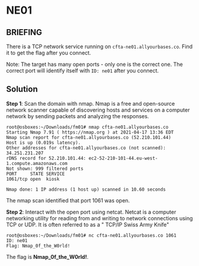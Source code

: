 # NE01
## BRIEFING
There is a TCP network service running on `cfta-ne01.allyourbases.co`. Find it to get the flag after you connect.

Note: The target has many open ports - only one is the correct one. The correct port will identify itself with `ID: ne01` after you connect.

## Solution

**Step 1**: Scan the domain with nmap. Nmap is a free and open-source network scanner capable of discovering hosts and services on a computer network by sending packets and analyzing the responses.

```
root@osboxes:~/Downloads/fm01# nmap cfta-ne01.allyourbases.co
Starting Nmap 7.91 ( https://nmap.org ) at 2021-04-17 13:36 EDT
Nmap scan report for cfta-ne01.allyourbases.co (52.210.101.44)
Host is up (0.019s latency).
Other addresses for cfta-ne01.allyourbases.co (not scanned): 34.251.231.207
rDNS record for 52.210.101.44: ec2-52-210-101-44.eu-west-1.compute.amazonaws.com
Not shown: 999 filtered ports
PORT     STATE SERVICE
1061/tcp open  kiosk

Nmap done: 1 IP address (1 host up) scanned in 10.60 seconds
```

The nmap scan identified that port 1061 was open.

**Step 2**: Interact with the open port using netcat. Netcat is a computer networking utility for reading from and writing to network connections using TCP or UDP. It is often referred to as a " TCP/IP Swiss Army Knife"

```
root@osboxes:~/Downloads/fm01# nc cfta-ne01.allyourbases.co 1061
ID: ne01
Flag: Nmap_0f_the_W0rld!
```

The flag is **Nmap_0f_the_W0rld!**.
